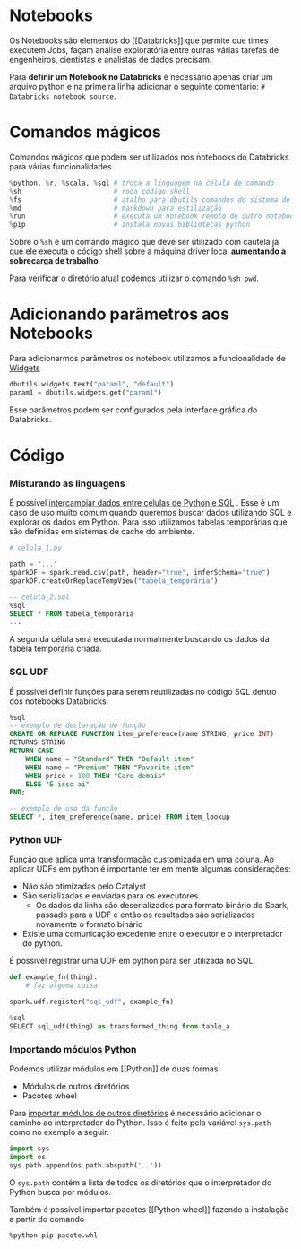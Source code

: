 # Notebooks

Os Notebooks são elementos do [[Databricks]] que permite que times executem Jobs, façam análise exploratória entre outras várias tarefas de engenheiros, cientistas e analistas de dados precisam.

Para **definir um Notebook no Databricks** é necessário apenas criar um arquivo python e na primeira linha adicionar o seguinte comentário: `# Databricks notebook source`.

# Comandos mágicos

Comandos mágicos que podem ser utilizados nos notebooks do Databricks para várias funcionalidades

```python
%python, %r, %scala, %sql # troca a linguagem na célula de comando
%sh                       # roda código shell
%fs                       # atalho para dbutils comandos do sistema de arquivos
%md                       # markdown para estilização
%run                      # executa um notebook remoto de outro notebook
%pip                      # instala novas bibliotecas python
```

Sobre o `%sh` é um comando mágico que deve ser utilizado com cautela já que ele executa o código shell sobre a máquina driver local **aumentando a sobrecarga de trabalho**. 

Para verificar o diretório atual podemos utilizar o comando `%sh pwd`.

# Adicionando parâmetros aos Notebooks

Para adicionarmos parâmetros os notebook utilizamos a funcionalidade de [Widgets](https://docs.databricks.com/pt/notebooks/widgets.html)

```python
​​dbutils.widgets.text("param1", "default")
param1 = dbutils.widgets.get("param1")
```

Esse parâmetros podem ser configurados pela interface gráfica do Databricks.

# Código

### Misturando as linguagens

É possível [intercambiar dados entre células de Python e SQL](https://docs.databricks.com/en/notebooks/notebooks-code.html#explore-sql-cell-results-in-python-notebooks-using-python) . Esse é um caso de uso muito comum quando queremos buscar dados utilizando SQL e explorar os dados em Python. Para isso utilizamos tabelas temporárias que são definidas em sistemas de cache do ambiente.

```python
# celula_1.py

path = "..."
sparkDF = spark.read.csv(path, header="true", inferSchema="true")
sparkDF.createOrReplaceTempView("tabela_temporária")
```

```sql
-- celula_2.sql
%sql
SELECT * FROM tabela_temporária
...
```

A segunda célula será executada normalmente buscando os dados da tabela temporária criada.
### SQL UDF

É possível definir funções para serem reutilizadas no código SQL dentro dos notebooks Databricks.

```sql
%sql
-- exemplo de declaração de função
CREATE OR REPLACE FUNCTION item_preference(name STRING, price INT)
RETURNS STRING
RETURN CASE
	WHEN name = "Standard" THEN "Default item"
	WHEN name = "Premium" THEN "Favorite item"
	WHEN price > 100 THEN "Caro demais"
	ELSE "É isso ai"
END;

-- exemplo de uso da função
SELECT *, item_preference(name, price) FROM item_lookup
```

### Python UDF

Função que aplica uma transformação customizada em uma coluna. Ao aplicar UDFs em python é importante ter em mente algumas considerações:

- Não são otimizadas pelo Catalyst
- São serializadas e enviadas para os executores
	- Os dados da linha são deserializados para formato binário do Spark, passado para a UDF e então os resultados são serializados novamente o formato binário
- Existe uma comunicação excedente entre o executor e o interpretador do python.

É possível registrar uma UDF em python para ser utilizada no SQL.

```python
def example_fn(thing):
	# faz alguma coisa

spark.udf.register("sql_udf", example_fn)

%sql
SELECT sql_udf(thing) as transformed_thing from table_a
```

### Importando módulos Python

Podemos utilizar módulos em [[Python]] de duas formas:

- Módulos de outros diretórios
- Pacotes wheel

Para [importar módulos de outros diretórios](https://docs.databricks.com/pt/files/workspace-modules.html#import-python-and-r-modules) é necessário adicionar o caminho ao interpretador do Python. Isso é feito pela variável `sys.path` como no exemplo a seguir:

```python
import sys
import os
sys.path.append(os.path.abspath('..'))
```

O `sys.path` contém a lista de todos os diretórios que o interpretador do Python busca por módulos. 

Também é possível importar pacotes [[Python wheel]] fazendo a instalação a partir do comando 

```
%python pip pacote.whl
```